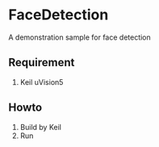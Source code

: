 # FaceDetection
A demonstration sample for face detection
## Requirement
1. Keil uVision5
## Howto
1. Build by Keil
2. Run


